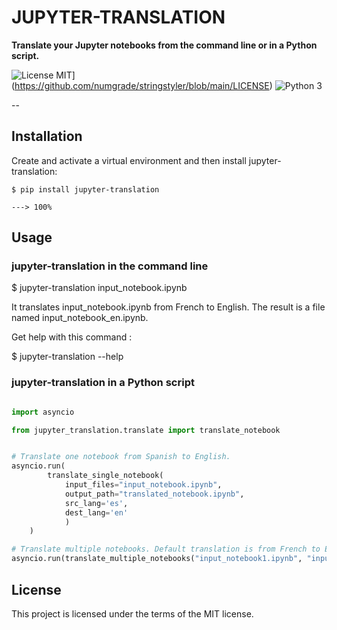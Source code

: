 # JUPYTER-TRANSLATION

**Translate your Jupyter notebooks from the command line or in a Python script.**

![License MIT](https://img.shields.io/badge/license-MIT-blue)](https://github.com/numgrade/stringstyler/blob/main/LICENSE)
![Python 3](https://img.shields.io/badge/Python%20version-3.9%2B-blue)

--

## Installation

Create and activate a virtual environment and then install jupyter-translation:

```console
$ pip install jupyter-translation

---> 100%
```

## Usage

### jupyter-translation in the command line

$ jupyter-translation input_notebook.ipynb

It translates input_notebook.ipynb from French to English. The result is a file named input_notebook_en.ipynb.

Get help with this command :

$ jupyter-translation --help


### jupyter-translation in a Python script

```python

import asyncio

from jupyter_translation.translate import translate_notebook


# Translate one notebook from Spanish to English.
asyncio.run(
        translate_single_notebook(
            input_files="input_notebook.ipynb", 
            output_path="translated_notebook.ipynb",
            src_lang='es',
            dest_lang='en'
            )
    )

# Translate multiple notebooks. Default translation is from French to English.
asyncio.run(translate_multiple_notebooks("input_notebook1.ipynb", "input_notebook2.ipynb"))
```


## License

This project is licensed under the terms of the MIT license.